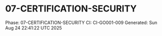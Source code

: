 # 07-CERTIFICATION-SECURITY
Phase: 07-CERTIFICATION-SECURITY
CI: CI-GO001-009
Generated: Sun Aug 24 22:41:22 UTC 2025
